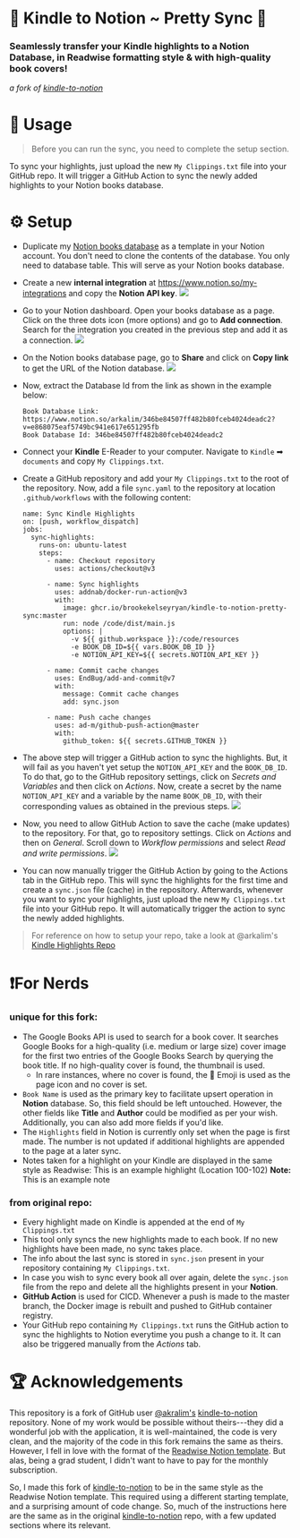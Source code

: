 # 📘 Kindle to Notion ~ Pretty Sync 💖
### Seamlessly transfer your Kindle highlights to a Notion Database, in Readwise formatting style & with high-quality book covers! 
_a fork of [kindle-to-notion](https://github.com/arkalim/kindle-to-notion)_

# 🔁 Usage
> Before you can run the sync, you need to complete the setup section.

To sync your highlights, just upload the new ```My Clippings.txt``` file into your GitHub repo. It will trigger a GitHub Action to sync the newly added highlights to your Notion books database.

# ⚙️ Setup

- Duplicate my [Notion books database](https://brookekelseyryan.notion.site/brookekelseyryan/Kindle-Highlights-0897433cd50649d3a15e4817e486a48b) as a template in your Notion account. You don't need to clone the contents of the database. You only need to database table. This will serve as your Notion books database.

- Create a new **internal integration** at https://www.notion.so/my-integrations and copy the **Notion API key**.
![](/images/book-highlights-integration.png)

- Go to your Notion dashboard. Open your books database as a page. Click on the three dots icon (more options) and go to **Add connection**. Search for the integration you created in the previous step and add it as a connection.
![](/images/adding-integration-to-database.png)

- On the Notion books database page, go to **Share** and click on **Copy link** to get the URL of the Notion database.
![](/images/getting-db-link.png)

- Now, extract the Database Id from the link as shown in the example below:
  ```
  Book Database Link: https://www.notion.so/arkalim/346be84507ff482b80fceb4024deadc2?v=e868075eaf5749bc941e617e651295fb
  Book Database Id: 346be84507ff482b80fceb4024deadc2
  ```
- Connect your **Kindle** E-Reader to your computer. Navigate to `Kindle` ➡ `documents` and copy `My Clippings.txt`. 

- Create a GitHub repository and add your `My Clippings.txt` to the root of the repository. Now, add a file `sync.yaml` to the repository at location `.github/workflows` with the following content:
  ```
  name: Sync Kindle Highlights
  on: [push, workflow_dispatch]
  jobs:
    sync-highlights:
      runs-on: ubuntu-latest
      steps:
        - name: Checkout repository
          uses: actions/checkout@v3

        - name: Sync highlights
          uses: addnab/docker-run-action@v3
          with:
            image: ghcr.io/brookekelseyryan/kindle-to-notion-pretty-sync:master
            run: node /code/dist/main.js
            options: |
              -v ${{ github.workspace }}:/code/resources 
              -e BOOK_DB_ID=${{ vars.BOOK_DB_ID }}
              -e NOTION_API_KEY=${{ secrets.NOTION_API_KEY }}

        - name: Commit cache changes
          uses: EndBug/add-and-commit@v7
          with:
            message: Commit cache changes
            add: sync.json

        - name: Push cache changes
          uses: ad-m/github-push-action@master
          with:
            github_token: ${{ secrets.GITHUB_TOKEN }}
  ```

- The above step will trigger a GitHub action to sync the highlights. But, it will fail as you haven't yet setup the `NOTION_API_KEY` and the `BOOK_DB_ID`. To do that, go to the GitHub repository settings, click on *Secrets and Variables* and then click on *Actions*. Now, create a secret by the name `NOTION_API_KEY` and a variable by the name `BOOK_DB_ID`, with their corresponding values as obtained in the previous steps.
![](/images/configuring-secrets.png)

- Now, you need to allow GitHub Action to save the cache (make updates) to the repository. For that, go to repository settings. Click on *Actions* and then on *General*. Scroll down to *Workflow permissions* and select *Read and write permissions*.
![](/images/workflow-permissions.png)

- You can now manually trigger the GitHub Action by going to the Actions tab in the GitHub repo. This will sync the highlights for the first time and create a `sync.json` file (cache) in the repository. Afterwards, whenever you want to sync your highlights, just upload the new `My Clippings.txt` file into your GitHub repo. It will automatically trigger the action to sync the newly added highlights.

> For reference on how to setup your repo, take a look at @arkalim's [Kindle Highlights Repo](https://github.com/arkalim/kindle-highlights) 

# ❗️For Nerds
### unique for this fork: 
- The Google Books API is used to search for a book cover. It searches Google Books for a high-quality (i.e. medium or large size) cover image for the first two entries of the Google Books Search by querying the book title. If no high-quality cover is found, the thumbnail is used. 
   - In rare instances, where no cover is found, the 📘 Emoji is used as the page icon and no cover is set. 
- ```Book Name``` is used as the primary key to facilitate upsert operation in **Notion** database. So, this field should be left untouched. However, the other fields like **Title** and **Author** could be modified as per your wish. Additionally, you can also add more fields if you'd like. 
- The ```Highlights``` field in Notion is currently only set when the page is first made. The number is not updated if additional highlights are appended to the page at a later sync. 
- Notes taken for a highlight on your Kindle are displayed in the same style as Readwise:
This is an example highlight (Location 100-102)
**Note:** This is an example note 

### from original repo: 
- Every highlight made on Kindle is appended at the end of `My Clippings.txt`
- This tool only syncs the new highlights made to each book. If no new highlights have been made, no sync takes place. 
- The info about the last sync is stored in `sync.json` present in your repository containing `My Clippings.txt`.
- In case you wish to sync every book all over again, delete the `sync.json` file from the repo and delete all the highlights present in your **Notion**.
- **GitHub Action** is used for CICD. Whenever a push is made to the master branch, the Docker image is rebuilt and pushed to GitHub container registry.
- Your GitHub repo containing `My Clippings.txt` runs the GitHub action to sync the highlights to Notion everytime you push a change to it. It can also be triggered manually from the *Actions* tab.

# 🏆 Acknowledgements
This repository is a fork of GitHub user [@akralim's](https://github.com/arkalim) [kindle-to-notion](https://github.com/arkalim/kindle-to-notion) repository. None of my work would be possible without theirs---they did a wonderful job with the application, it is well-maintained, the code is very clean, and the majority of the code in this fork remains the same as theirs. However, I fell in love with the format of the [Readwise Notion template](https://alvarocc.notion.site/Readwise-1945090e9a0449608dce0d1058580de4). But alas, being a grad student, I didn't want to have to pay for the monthly subscription. 

So, I made this fork of [kindle-to-notion](https://github.com/arkalim/kindle-to-notion) to be in the same style as the Readwise Notion template. This required using a different starting template, and a surprising amount of code change. So, much of the instructions here are the same as in the original [kindle-to-notion](https://github.com/arkalim/kindle-to-notion) repo, with a few updated sections where its relevant.  
